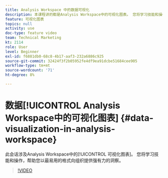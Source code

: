 ```yaml
---
title: Analysis Workspace 中的数据可视化
description: 本课程讲的都是Analysis Workspace中的可视化图表。 您将学习技能和操作，帮助您以最易用的格式向组织提供强有力的洞察。
feature: 可视化图表
topics: null
activity: use
doc-type: feature video
team: Technical Marketing
kt: 2114
role: User
level: Beginner
exl-id: f6881db0-68c8-4b17-aaf3-232a6886c925
source-git-commit: 32424f3f2b05952fe4df9ea91dcbe51684cee905
workflow-type: tm+mt
source-wordcount: '71'
ht-degree: 8%

---
```


# 数据[!UICONTROL Analysis Workspace中的可视化图表] {#data-visualization-in-analysis-workspace}

此会话涉及Analysis Workspace中的[!UICONTROL 可视化图表]。 您将学习技能和操作，帮助您以最易用的格式向组织提供强有力的洞察。

>[!VIDEO](https://video.tv.adobe.com/v/25036/?quality=12)
